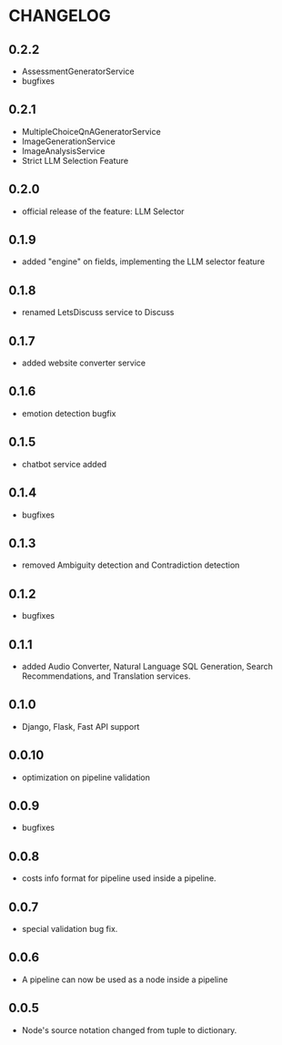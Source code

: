 # CHANGELOG

## 0.2.2
- AssessmentGeneratorService
- bugfixes

## 0.2.1
- MultipleChoiceQnAGeneratorService
- ImageGenerationService
- ImageAnalysisService
- Strict LLM Selection Feature

## 0.2.0
- official release of the feature: LLM Selector

## 0.1.9
- added "engine" on fields, implementing the LLM selector feature

## 0.1.8
- renamed LetsDiscuss service to Discuss

## 0.1.7
- added website converter service

## 0.1.6
- emotion detection bugfix

## 0.1.5
- chatbot service added

## 0.1.4 
- bugfixes

## 0.1.3
- removed Ambiguity detection and Contradiction detection

## 0.1.2
- bugfixes

## 0.1.1
- added Audio Converter, Natural Language SQL Generation, Search Recommendations, and Translation services.

## 0.1.0
- Django, Flask, Fast API support

## 0.0.10
- optimization on pipeline validation

## 0.0.9
- bugfixes 

## 0.0.8
- costs info format for pipeline used inside a pipeline.

## 0.0.7
- special validation bug fix.

## 0.0.6
- A pipeline can now be used as a node inside a pipeline

## 0.0.5
- Node's source notation changed from tuple to dictionary.
